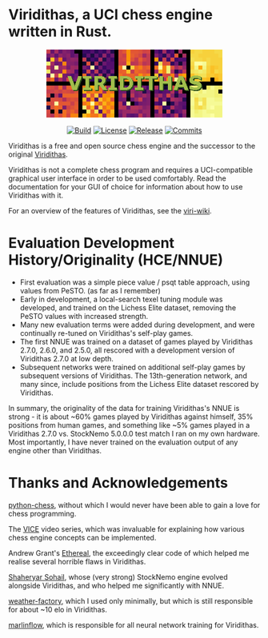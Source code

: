 # Viridithas, a UCI chess engine written in Rust.

<div align="center">

  ![Visualisation of Neuron 0 in the 21th-gen Viridithas NNUE](images/logo.png)
  
  [![Build][build-badge]][build-link]
  [![License][license-badge]][license-link]
  [![Release][release-badge]][release-link]
  [![Commits][commits-badge]][commits-link]
  
</div>

Viridithas is a free and open source chess engine and the successor to the original [Viridithas](https://github.com/cosmobobak/viridithas-chess).

Viridithas is not a complete chess program and requires a UCI-compatible graphical user interface in order to be used comfortably. Read the documentation for your GUI of choice for information about how to use Viridithas with it.

For an overview of the features of Viridithas, see the [viri-wiki](wiki.md).

# Evaluation Development History/Originality (HCE/NNUE)
- First evaluation was a simple piece value / psqt table approach, using values from PeSTO. (as far as I remember)
- Early in development, a local-search texel tuning module was developed, and trained on the Lichess Elite dataset, removing the PeSTO values with increased strength.
- Many new evaluation terms were added during development, and were continually re-tuned on Viridithas's self-play games.
- The first NNUE was trained on a dataset of games played by Viridithas 2.7.0, 2.6.0, and 2.5.0, all rescored with a development version of Viridithas 2.7.0 at low depth.
- Subsequent networks were trained on additional self-play games by subsequent versions of Viridithas. The 13th-generation network, and many since, include positions from the Lichess Elite dataset rescored by Viridithas.

In summary, the originality of the data for training Viridithas's NNUE is strong - it is about ~60% games played by Viridithas against himself, 35% positions from human games, and something like ~5% games played in a Viridithas 2.7.0 vs. StockNemo 5.0.0.0 test match I ran on my own hardware. Most importantly, I have never trained on the evaluation output of any engine other than Viridithas.

# Thanks and Acknowledgements
[python-chess](https://github.com/niklasf/python-chess), without which I would never have been able to gain a love for chess programming.

The [VICE](https://www.youtube.com/playlist?list=PLZ1QII7yudbc-Ky058TEaOstZHVbT-2hg) video series, which was invaluable for explaining how various chess engine concepts can be implemented.

Andrew Grant's [Ethereal](https://github.com/AndyGrant/Ethereal), the exceedingly clear code of which helped me realise several horrible flaws in Viridithas.

[Shaheryar Sohail](https://github.com/TheBlackPlague), whose (very strong) StockNemo engine evolved alongside Viridithas, and who helped me significantly with NNUE.

[weather-factory](https://github.com/dsekercioglu/weather-factory), which I used only minimally, but which is still responsible for about ~10 elo in Viridithas.

[marlinflow](https://github.com/dsekercioglu/marlinflow), which is responsible for all neural network training for Viridithas.

[build-badge]:https://img.shields.io/github/actions/workflow/status/cosmobobak/virtue/rust.yml?branch=master&logo=github&style=for-the-badge
[build-link]:https://github.com/cosmobobak/virtue/actions/workflows/rust.yml
[commits-badge]:https://img.shields.io/github/commits-since/cosmobobak/virtue/latest?style=for-the-badge
[commits-link]:https://github.com/cosmobobak/virtue/commits/master
[release-badge]:https://img.shields.io/github/v/release/cosmobobak/virtue?style=for-the-badge&label=official%20release
[release-link]:https://github.com/cosmobobak/virtue/releases/latest
[license-badge]:https://img.shields.io/github/license/cosmobobak/virtue?style=for-the-badge&label=license&color=success
[license-link]:https://github.com/cosmobobak/virtue/blob/master/LICENSE

